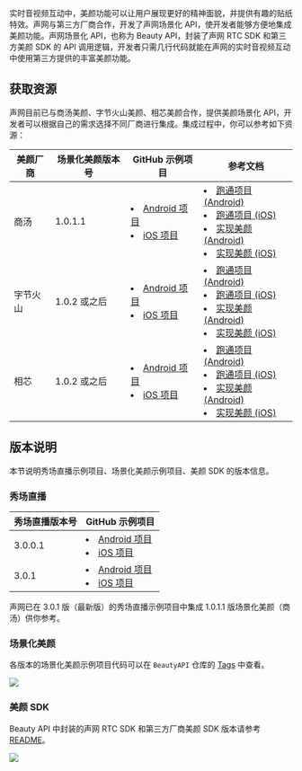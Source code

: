 实时音视频互动中，美颜功能可以让用户展现更好的精神面貌，并提供有趣的贴纸特效。声网与第三方厂商合作，开发了声网场景化 API，使开发者能够方便地集成美颜功能。声网场景化 API，也称为 Beauty API，封装了声网 RTC SDK 和第三方美颜 SDK 的 API 调用逻辑，开发者只需几行代码就能在声网的实时音视频互动中使用第三方提供的丰富美颜功能。

## 获取资源

声网目前已与商汤美颜、字节火山美颜、相芯美颜合作，提供美颜场景化 API，开发者可以根据自己的需求选择不同厂商进行集成。集成过程中，你可以参考如下资源：

|美颜厂商 | 场景化美颜版本号 |GitHub 示例项目 | 参考文档 |
|-----|-----------|---------------|------------|
| 商汤     | 1.0.1.1| <li>[Android 项目](https://github.com/AgoraIO-Community/BeautyAPI/tree/1.0.1.1/Android)</li><li>[iOS 项目](https://github.com/AgoraIO-Community/BeautyAPI/tree/1.0.1.1/iOS)</li>            | <li>[跑通项目 (Android)](./beauty_run_github_project_sensetime_android.md)</li><li>[跑通项目 (iOS)](./beauty_run_github_project_sensetime_ios.md)</li><li>[实现美颜 (Android)](./beauty_integration_sensetime_android.md)</li><li>[实现美颜 (iOS)](./beauty_integration_sensetime_android.md)</li>         |
| 字节火山     |1.0.2 或之后| <li>[Android 项目](https://github.com/AgoraIO-Community/BeautyAPI/tree/main/Android)</li><li>[iOS 项目](https://github.com/AgoraIO-Community/BeautyAPI/tree/main/iOS)</li>               |  <li>[跑通项目 (Android)](./beauty_run_github_project_bytedance_android.md)</li><li>[跑通项目 (iOS)](./beauty_run_github_project_bytedance_ios.md)</li><li>[实现美颜 (Android)](./beauty_integration_bytedance_android.md)</li><li>[实现美颜 (iOS)](./beauty_integration_bytedance_android.md)</li>          |
| 相芯     |1.0.2 或之后|  <li>[Android 项目](https://github.com/AgoraIO-Community/BeautyAPI/tree/main/Android)</li><li>[iOS 项目](https://github.com/AgoraIO-Community/BeautyAPI/tree/main/iOS)</li>               |  <li>[跑通项目 (Android)](./beauty_run_github_project_faceunity_android.md)</li><li>[跑通项目 (iOS)](./beauty_run_github_project_faceunity_ios.md)</li><li>[实现美颜 (Android)](./beauty_integration_faceunity_android.md)</li><li>[实现美颜 (iOS)](./beauty_integration_faceunity_android.md)</li>          |


## 版本说明

本节说明秀场直播示例项目、场景化美颜示例项目、美颜 SDK 的版本信息。

### 秀场直播

|秀场直播版本号| GitHub 示例项目 |
|-----|--------|
| 3.0.0.1    |  <li>[Android 项目](https://github.com/AgoraIO-Usecase/agora-ent-scenarios/tree/v3.0.0.1-all-Android/Android/scenes/show)</li><li>[iOS 项目](https://github.com/AgoraIO-Usecase/agora-ent-scenarios/tree/v3.0.0-all-iOS/iOS/AgoraEntScenarios/Scenes/Show)</li>     |
| 3.0.1    | <li>[Android 项目](https://github.com/AgoraIO-Usecase/agora-ent-scenarios/tree/feat/scene/all_android_3.0.1/Android/scenes/show)</li><li>[iOS 项目](https://github.com/AgoraIO-Usecase/agora-ent-scenarios/tree/feat/scene/all_ios_3.0.1/iOS/AgoraEntScenarios/Scenes/Show)</li>       |

<div class="alert note">声网已在 3.0.1 版（最新版）的秀场直播示例项目中集成 1.0.1.1 版场景化美颜（商汤）供你参考。</div>

### 场景化美颜

各版本的场景化美颜示例项目代码可以在 `BeautyAPI` 仓库的 [Tags](https://github.com/AgoraIO-Community/BeautyAPI/tags) 中查看。

![](https://web-cdn.agora.io/docs-files/1694426614022)

### 美颜 SDK

Beauty API 中封装的声网 RTC SDK 和第三方厂商美颜 SDK 版本请参考 [README](https://github.com/AgoraIO-Community/BeautyAPI/blob/main/README.zh.md)。

![](https://web-cdn.agora.io/docs-files/1694425497610)